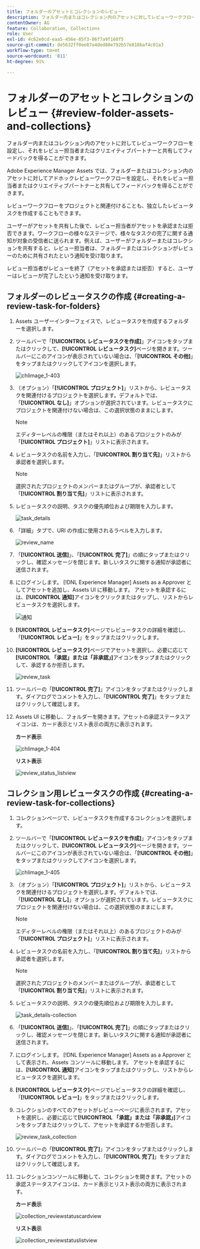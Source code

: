 ```yaml
---
title: フォルダーのアセットとコレクションのレビュー
description: フォルダー内またはコレクション内のアセットに対してレビューワークフローを設定し、それをレビュー担当者またはクリエイティブパートナーと共有してフィードバックを得ることができます。
contentOwner: AG
feature: Collaboration, Collections
role: User
exl-id: 4c62e0cd-eaa5-456e-85f3-06f7a9f160f5
source-git-commit: de5632ff0ee87a4ded88e792b57e818baf4c01a3
workflow-type: tm+mt
source-wordcount: '811'
ht-degree: 91%

---
```


# フォルダーのアセットとコレクションのレビュー {#review-folder-assets-and-collections}

フォルダー内またはコレクション内のアセットに対してレビューワークフローを設定し、それをレビュー担当者またはクリエイティブパートナーと共有してフィードバックを得ることができます。

Adobe Experience Manager Assets では、フォルダーまたはコレクション内のアセットに対してアドホックレビューワークフローを設定し、それをレビュー担当者またはクリエイティブパートナーと共有してフィードバックを得ることができます。

レビューワークフローをプロジェクトと関連付けることも、独立したレビュータスクを作成することもできます。

ユーザーがアセットを共有した後で、レビュー担当者がアセットを承認または拒否できます。ワークフローの様々なステージで、様々なタスクの完了に関する通知が対象の受信者に送られます。例えば、ユーザーがフォルダーまたはコレクションを共有すると、レビュー担当者は、フォルダーまたはコレクションがレビューのために共有されたという通知を受け取ります。

レビュー担当者がレビューを終了（アセットを承認または拒否）すると、ユーザーはレビューが完了したという通知を受け取ります。

## フォルダーのレビュータスクの作成 {#creating-a-review-task-for-folders}

1. Assets ユーザーインターフェイスで、レビュータスクを作成するフォルダーを選択します。
1. ツールバーで「**[!UICONTROL レビュータスクを作成]**」アイコンをタップまたはクリックして、**[!UICONTROL レビュータスク]**&#x200B;ページを開きます。ツールバーにこのアイコンが表示されていない場合は、「**[!UICONTROL その他]**」をタップまたはクリックしてアイコンを選択します。

   ![chlimage_1-403](assets/chlimage_1-403.png)

1. （オプション）「**[!UICONTROL プロジェクト]**」リストから、レビュータスクを関連付けるプロジェクトを選択します。デフォルトでは、「**[!UICONTROL なし]**」オプションが選択されています。レビュータスクにプロジェクトを関連付けない場合は、この選択状態のままにします。

   >[!NOTE]
   >
   >エディターレベルの権限（またはそれ以上）のあるプロジェクトのみが「**[!UICONTROL プロジェクト]**」リストに表示されます。

1. レビュータスクの名前を入力し、「**[!UICONTROL 割り当て先]**」リストから承認者を選択します。

   >[!NOTE]
   >
   >選択されたプロジェクトのメンバーまたはグループが、承認者として「**[!UICONTROL 割り当て先]**」リストに表示されます。

1. レビュータスクの説明、タスクの優先順位および期限を入力します。

   ![task_details](assets/task_details.png)

1. 「詳細」タブで、URI の作成に使用されるラベルを入力します。

   ![review_name](assets/review_name.png)

1. 「**[!UICONTROL 送信]**」、「**[!UICONTROL 完了]**」の順にタップまたはクリックし、確認メッセージを閉じます。新しいタスクに関する通知が承認者に送信されます。
1. にログインします。 [!DNL Experience Manager] Assets as a Approver としてアセットを追加し、Assets UI に移動します。 アセットを承認するには、**[!UICONTROL 通知]**&#x200B;アイコンをクリックまたはタップし、リストからレビュータスクを選択します。

   ![通知](assets/notification.png)

1. **[!UICONTROL レビュータスク]**&#x200B;ページでレビュータスクの詳細を確認し、「**[!UICONTROL レビュー]**」をタップまたはクリックします。
1. **[!UICONTROL レビュータスク]**&#x200B;ページでアセットを選択し、必要に応じて&#x200B;**[!UICONTROL 「承認」または「非承認」]**&#x200B;アイコンをタップまたはクリックして、承認するか拒否します。

   ![review_task](assets/review_task.png)

1. ツールバーの「**[!UICONTROL 完了]**」アイコンをタップまたはクリックします。ダイアログでコメントを入力し、「**[!UICONTROL 完了]**」をタップまたはクリックして確認します。
1. Assets UI に移動し、フォルダーを開きます。アセットの承認ステータスアイコンは、カード表示とリスト表示の両方に表示されます。

   **カード表示**

   ![chlimage_1-404](assets/chlimage_1-404.png)

   **リスト表示**

   ![review_status_listview](assets/review_status_listview.png)

## コレクション用レビュータスクの作成 {#creating-a-review-task-for-collections}

1. コレクションページで、レビュータスクを作成するコレクションを選択します。
1. ツールバーで「**[!UICONTROL レビュータスクを作成]**」アイコンをタップまたはクリックして、**[!UICONTROL レビュータスク]**&#x200B;ページを開きます。ツールバーにこのアイコンが表示されていない場合は、「**[!UICONTROL その他]**」をタップまたはクリックしてアイコンを選択します。

   ![chlimage_1-405](assets/chlimage_1-405.png)

1. （オプション）「**[!UICONTROL プロジェクト]**」リストから、レビュータスクを関連付けるプロジェクトを選択します。デフォルトでは、「**[!UICONTROL なし]**」オプションが選択されています。レビュータスクにプロジェクトを関連付けない場合は、この選択状態のままにします。

   >[!NOTE]
   >
   >エディターレベルの権限（またはそれ以上）のあるプロジェクトのみが「**[!UICONTROL プロジェクト]**」リストに表示されます。

1. レビュータスクの名前を入力し、「**[!UICONTROL 割り当て先]**」リストから承認者を選択します。

   >[!NOTE]
   >
   >選択されたプロジェクトのメンバーまたはグループが、承認者として「**[!UICONTROL 割り当て先]**」リストに表示されます。

1. レビュータスクの説明、タスクの優先順位および期限を入力します。

   ![task_details-collection](assets/task_details-collection.png)

1. 「**[!UICONTROL 送信]**」、「**[!UICONTROL 完了]**」の順にタップまたはクリックし、確認メッセージを閉じます。新しいタスクに関する通知が承認者に送信されます。
1. にログインします。 [!DNL Experience Manager] Assets as a Approver として表示され、Assets コンソールに移動します。 アセットを承認するには、**[!UICONTROL 通知]**&#x200B;アイコンをタップまたはクリックし、リストからレビュータスクを選択します。
1. **[!UICONTROL レビュータスク]**&#x200B;ページでレビュータスクの詳細を確認し、「**[!UICONTROL レビュー]**」をタップまたはクリックします。
1. コレクションのすべてのアセットがレビューページに表示されます。アセットを選択し、必要に応じて&#x200B;**[!UICONTROL 「承認」または「非承認」]**&#x200B;アイコンをタップまたはクリックして、アセットを承認するか拒否します。

   ![review_task_collection](assets/review_task_collection.png)

1. ツールバーの「**[!UICONTROL 完了]**」アイコンをタップまたはクリックします。ダイアログでコメントを入力し、「**[!UICONTROL 完了]**」をタップまたはクリックして確認します。
1. コレクションコンソールに移動して、コレクションを開きます。アセットの承認ステータスアイコンは、カード表示とリスト表示の両方に表示されます。

   **カード表示**

   ![collection_reviewstatuscardview](assets/collection_reviewstatuscardview.png)

   **リスト表示**

   ![collection_reviewstatuslistview](assets/collection_reviewstatuslistview.png)
